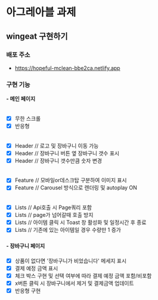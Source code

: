 # 아그레아블 과제

## wingeat 구현하기

### 배포 주소
- https://hopeful-mclean-bbe2ca.netlify.app

### 구현 기능

**- 메인 페이지**

######

- [x] 무한 스크롤
- [x] 반응형

######

- [x] Header // 로고 및 장바구니 이동 가능
- [x] Header // 장바구니 버튼 옆 장바구니 갯수 표시
- [x] Header // 장바구니 갯수만큼 숫자 변경

######

- [x] Feature // 모바일or데스크탑 구분하여 이미지 표시
- [x] Feature // Carousel 방식으로 렌더링 및 autoplay ON

######

- [x] Lists // Api호출 시 Page쿼리 포함
- [x] Lists // page가 넘어갈때 호출 방지
- [x] Lists // 아이템 클릭 시 Toast 창 활성화 및 일정시간 후 종료
- [x] Lists // 기존에 있는 아이템일 경우 수량만 1 증가

###

**- 장바구니 페이지**

####

- [x] 상품이 없다면 '장바구니가 비었습니다' 메세지 표시
- [x] 결제 예정 금액 표시
- [x] 체크 박스 구현 및 선택 여부에 따라 결제 예정 금액 포함/비포함
- [x] x버튼 클릭 시 장바구니에서 제거 및 결제금액 업데이트
- [x] 반응형 구현
